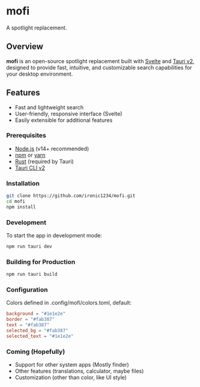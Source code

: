 # mofi

A spotlight replacement.

## Overview

**mofi** is an open-source spotlight replacement built with [Svelte](https://svelte.dev/) and [Tauri v2](https://tauri.app/), designed to provide fast, intuitive, and customizable search capabilities for your desktop environment.

## Features

- Fast and lightweight search
- User-friendly, responsive interface (Svelte)
- Easily extensible for additional features

### Prerequisites

- [Node.js](https://nodejs.org/) (v14+ recommended)
- [npm](https://www.npmjs.com/) or [yarn](https://yarnpkg.com/)
- [Rust](https://www.rust-lang.org/tools/install) (required by Tauri)
- [Tauri CLI v2](https://tauri.app/v2/guides/getting-started/prerequisites/)

### Installation

```bash
git clone https://github.com/ironic1234/mofi.git
cd mofi
npm install
```

### Development

To start the app in development mode:

```bash
npm run tauri dev
```

### Building for Production

```bash
npm run tauri build
```

### Configuration

Colors defined in .config/mofi/colors.toml, default:

```toml
background = "#1e1e2e"
border = "#fab387"
text = "#fab387"
selected_bg = "#fab387"
selected_text = "#1e1e2e"
```

### Coming (Hopefully)
- Support for other system apps (Mostly finder)
- Other features (translations, calculator, maybe files)
- Customization (other than color, like UI style)
